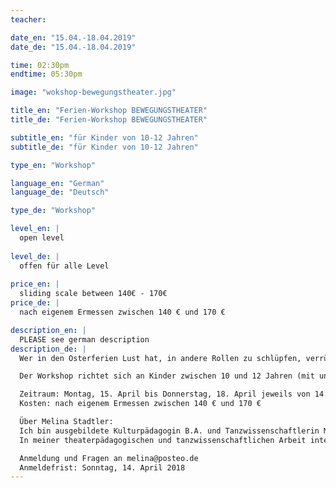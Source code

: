 ```yaml
---
teacher: 

date_en: "15.04.-18.04.2019"
date_de: "15.04.-18.04.2019"

time: 02:30pm
endtime: 05:30pm

image: "wokshop-bewegungstheater.jpg"

title_en: "Ferien-Workshop BEWEGUNGSTHEATER"
title_de: "Ferien-Workshop BEWEGUNGSTHEATER"

subtitle_en: "für Kinder von 10-12 Jahren"
subtitle_de: "für Kinder von 10-12 Jahren"

type_en: "Workshop"

language_en: "German"
language_de: "Deutsch"

type_de: "Workshop"

level_en: |
  open level  
  
level_de: |
  offen für alle Level  
  
price_en: |
  sliding scale between 140€ - 170€
price_de: |
  nach eigenem Ermessen zwischen 140 € und 170 €

description_en: |
  PLEASE see german description
description_de: |
  Wer in den Osterferien Lust hat, in andere Rollen zu schlüpfen, verrückte Ideen zu spinnen und mit Stimme, Mimik und Körper Geschichten zu erzählen, ist in dem Ferienworkshop Bewegungstheater genau richtig. Wir werden laut und auch mal leise, wir rebellieren und kokettieren, wir stampfen auf den Boden und schweben wie eine Feder. In jedem Fall sammeln wir Themen, die uns beschäftigen, und erforschen diese auf unsere eigene und kreative Art.

  Der Workshop richtet sich an Kinder zwischen 10 und 12 Jahren (mit und ohne Vorkenntnisse). Kinder mit Behinderung sind herzlich willkommen.  

  Zeitraum: Montag, 15. April bis Donnerstag, 18. April jeweils von 14.30 bis 17.30 Uhr im Urbanraum  
  Kosten: nach eigenem Ermessen zwischen 140 € und 170 €

  Über Melina Stadtler:  
  Ich bin ausgebildete Kulturpädagogin B.A. und Tanzwissenschaftlerin M.A. und arbeite seit 2010 als freischaffende Tanz- und Theaterpädagogin vor allem an Schulen und in der offenen Jugendarbeit.
  In meiner theaterpädagogischen und tanzwissenschaftlichen Arbeit interessiere ich mich für politische und gesellschaftskritische Themen wie Rassismus und Exotismus, Gender, Inklusion und Empowerment.

  Anmeldung und Fragen an melina@posteo.de  
  Anmeldefrist: Sonntag, 14. April 2018  
---
```




